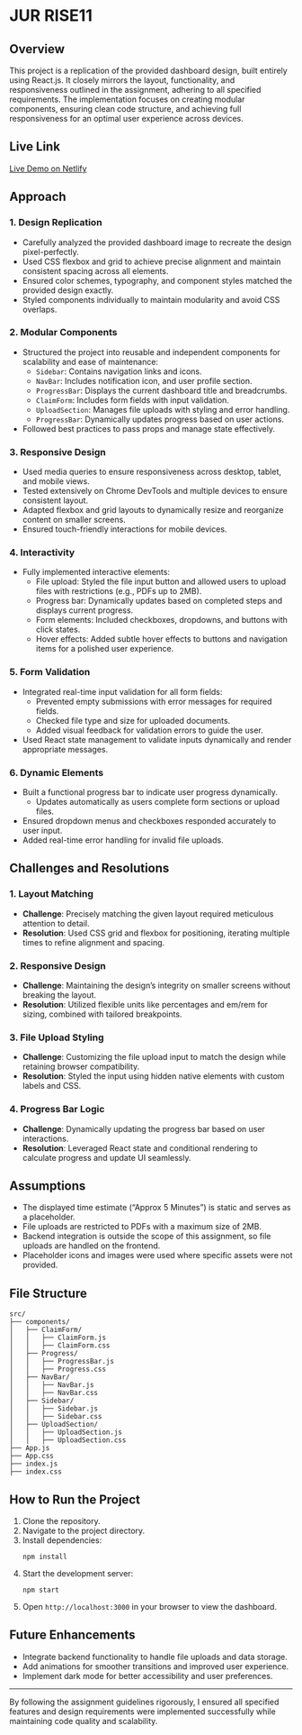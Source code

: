 # JUR RISE11

## Overview
This project is a replication of the provided dashboard design, built entirely using React.js. It closely mirrors the layout, functionality, and responsiveness outlined in the assignment, adhering to all specified requirements. The implementation focuses on creating modular components, ensuring clean code structure, and achieving full responsiveness for an optimal user experience across devices.

## Live Link
[Live Demo on Netlify](https://jur-rise11.netlify.app/)

## Approach

### **1. Design Replication**
- Carefully analyzed the provided dashboard image to recreate the design pixel-perfectly.
- Used CSS flexbox and grid to achieve precise alignment and maintain consistent spacing across all elements.
- Ensured color schemes, typography, and component styles matched the provided design exactly.
- Styled components individually to maintain modularity and avoid CSS overlaps.

### **2. Modular Components**
- Structured the project into reusable and independent components for scalability and ease of maintenance:
  - `Sidebar`: Contains navigation links and icons.
  - `NavBar`: Includes notification icon, and user profile section.
  - `ProgressBar`: Displays the current dashboard title and breadcrumbs.
  - `ClaimForm`: Includes form fields with input validation.
  - `UploadSection`: Manages file uploads with styling and error handling.
  - `ProgressBar`: Dynamically updates progress based on user actions.
- Followed best practices to pass props and manage state effectively.

### **3. Responsive Design**
- Used media queries to ensure responsiveness across desktop, tablet, and mobile views.
- Tested extensively on Chrome DevTools and multiple devices to ensure consistent layout.
- Adapted flexbox and grid layouts to dynamically resize and reorganize content on smaller screens.
- Ensured touch-friendly interactions for mobile devices.

### **4. Interactivity**
- Fully implemented interactive elements:
  - File upload: Styled the file input button and allowed users to upload files with restrictions (e.g., PDFs up to 2MB).
  - Progress bar: Dynamically updates based on completed steps and displays current progress.
  - Form elements: Included checkboxes, dropdowns, and buttons with click states.
  - Hover effects: Added subtle hover effects to buttons and navigation items for a polished user experience.

### **5. Form Validation**
- Integrated real-time input validation for all form fields:
  - Prevented empty submissions with error messages for required fields.
  - Checked file type and size for uploaded documents.
  - Added visual feedback for validation errors to guide the user.
- Used React state management to validate inputs dynamically and render appropriate messages.

### **6. Dynamic Elements**
- Built a functional progress bar to indicate user progress dynamically.
  - Updates automatically as users complete form sections or upload files.
- Ensured dropdown menus and checkboxes responded accurately to user input.
- Added real-time error handling for invalid file uploads.

## Challenges and Resolutions

### **1. Layout Matching**
- **Challenge**: Precisely matching the given layout required meticulous attention to detail.
- **Resolution**: Used CSS grid and flexbox for positioning, iterating multiple times to refine alignment and spacing.

### **2. Responsive Design**
- **Challenge**: Maintaining the design’s integrity on smaller screens without breaking the layout.
- **Resolution**: Utilized flexible units like percentages and em/rem for sizing, combined with tailored breakpoints.

### **3. File Upload Styling**
- **Challenge**: Customizing the file upload input to match the design while retaining browser compatibility.
- **Resolution**: Styled the input using hidden native elements with custom labels and CSS.

### **4. Progress Bar Logic**
- **Challenge**: Dynamically updating the progress bar based on user interactions.
- **Resolution**: Leveraged React state and conditional rendering to calculate progress and update UI seamlessly.

## Assumptions
- The displayed time estimate (“Approx 5 Minutes”) is static and serves as a placeholder.
- File uploads are restricted to PDFs with a maximum size of 2MB.
- Backend integration is outside the scope of this assignment, so file uploads are handled on the frontend.
- Placeholder icons and images were used where specific assets were not provided.

## File Structure
```
src/
├── components/
│   ├── ClaimForm/
│   │   ├── ClaimForm.js
│   │   ├── ClaimForm.css
│   ├── Progress/
│   │   ├── ProgressBar.js
│   │   ├── Progress.css
│   ├── NavBar/
│   │   ├── NavBar.js
│   │   ├── NavBar.css
│   ├── Sidebar/
│   │   ├── Sidebar.js
│   │   ├── Sidebar.css
│   ├── UploadSection/
│   │   ├── UploadSection.js
│   │   ├── UploadSection.css
├── App.js
├── App.css
├── index.js
├── index.css
```

## How to Run the Project
1. Clone the repository.
2. Navigate to the project directory.
3. Install dependencies:
   ```
   npm install
   ```
4. Start the development server:
   ```
   npm start
   ```
5. Open `http://localhost:3000` in your browser to view the dashboard.

## Future Enhancements
- Integrate backend functionality to handle file uploads and data storage.
- Add animations for smoother transitions and improved user experience.
- Implement dark mode for better accessibility and user preferences.

---
By following the assignment guidelines rigorously, I ensured all specified features and design requirements were implemented successfully while maintaining code quality and scalability.



